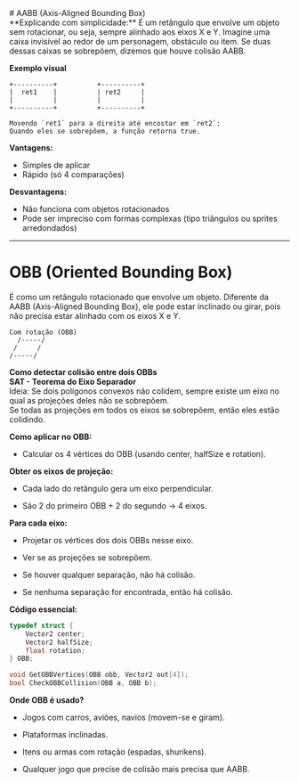 <div color="red"># AABB (Axis-Aligned Bounding Box)</div>
**Explicando com simplicidade:**
É um retângulo que envolve um objeto sem rotacionar, ou seja, sempre alinhado aos eixos X e Y. Imagine uma caixa invisível ao redor de um personagem, obstáculo ou item. Se duas dessas caixas se sobrepõem, dizemos que houve colisão AABB.

**Exemplo visual**
```
+----------+          +----------+
|  ret1    |          | ret2     |
|          |          |          |
+----------+          +----------+

Movendo `ret1` para a direita até encostar em `ret2`:
Quando eles se sobrepõem, a função retorna true.
```
**Vantagens:** <br/>
- Simples de aplicar<br/>
- Rápido (só 4 comparações)<br/>

**Desvantagens:** <br/>
- Não funciona com objetos rotacionados<br/>
- Pode ser impreciso com formas complexas (tipo triângulos ou sprites arredondados)<br/>

----------------------------------------------------------------------------------------------------------------------------------------------------------------------------------------------
# OBB (Oriented Bounding Box)
É como um retângulo rotacionado que envolve um objeto. Diferente da AABB (Axis-Aligned Bounding Box), ele pode estar inclinado ou girar, pois não precisa estar alinhado com os eixos X e Y.
```
Com rotação (OBB)
  /-----/
 /     /
/-----/
```
**Como detectar colisão entre dois OBBs**<br/>
**SAT - Teorema do Eixo Separador**<br/>
Ideia: Se dois polígonos convexos não colidem, sempre existe um eixo no qual as projeções deles não se sobrepõem.<br/>
Se todas as projeções em todos os eixos se sobrepõem, então eles estão colidindo.<br/>

**Como aplicar no OBB:**<br/>
- Calcular os 4 vértices do OBB (usando center, halfSize e rotation).<br/>

**Obter os eixos de projeção:**<br/>

- Cada lado do retângulo gera um eixo perpendicular.<br/>

- São 2 do primeiro OBB + 2 do segundo → 4 eixos.<br/>

**Para cada eixo:**<br/>

- Projetar os vértices dos dois OBBs nesse eixo.<br/>

- Ver se as projeções se sobrepõem.<br/>

- Se houver qualquer separação, não há colisão.<br/>

- Se nenhuma separação for encontrada, então há colisão.<br/>

**Código essencial:** 
```C
typedef struct {
    Vector2 center;
    Vector2 halfSize;
    float rotation;
} OBB;

void GetOBBVertices(OBB obb, Vector2 out[4]);
bool CheckOBBCollision(OBB a, OBB b);
```

**Onde OBB é usado?**<br/>
- Jogos com carros, aviões, navios (movem-se e giram).<br/>

- Plataformas inclinadas.<br/>

- Itens ou armas com rotação (espadas, shurikens).<br/>

- Qualquer jogo que precise de colisão mais precisa que AABB.<br/>


